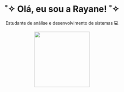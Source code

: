 

 
 <div align="center">
    <h1>  ˚✧  Olá, eu sou a Rayane!  ˚✧   </h1>
 <p> Estudante de análise e desenvolvimento de sistemas 💻</p>
 
</div>



  
 

<div align="center">
  <a href="https://github.com/Rayane-Novaes"><img height="180em" src="https://github-readme-stats.vercel.app/api?username=Rayane-Novaes&show_icons=true&theme=tokyonight&include_all_commits=true&count_private=true"/>
   



</div>
 
  
  
  
 


